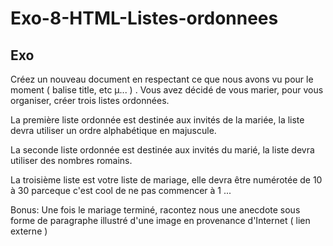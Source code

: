# Exo-8-HTML-Listes-ordonnees

## Exo

Créez un nouveau document en respectant ce que nous avons vu pour le moment ( balise title, etc µ... )
.
Vous avez décidé de vous marier, pour vous organiser, créer trois listes ordonnées.

La première liste ordonnée est destinée aux invités de la mariée, la liste devra utiliser un ordre alphabétique en majuscule.

La seconde liste ordonnée est destinée aux invités du marié, la liste devra utiliser des nombres romains.

La troisième liste est votre liste de mariage, elle devra être numérotée de 10 à 30 parceque c'est cool de ne pas commencer à 1 ...

Bonus: Une fois le mariage terminé, racontez nous une anecdote sous forme de paragraphe illustré d'une image en provenance d'Internet ( lien externe )
